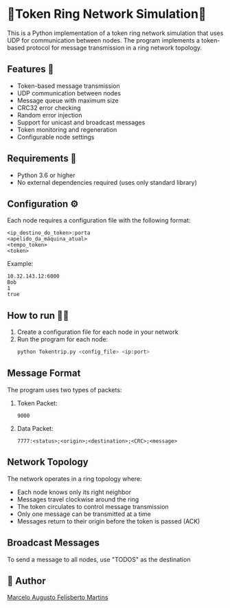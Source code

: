 # 💍Token Ring Network Simulation💍

This is a Python implementation of a token ring network simulation that uses UDP for communication between nodes. The program implements a token-based protocol for message transmission in a ring network topology.

## Features 🧾

- Token-based message transmission
- UDP communication between nodes
- Message queue with maximum size
- CRC32 error checking
- Random error injection
- Support for unicast and broadcast messages
- Token monitoring and regeneration
- Configurable node settings

## Requirements 📕

- Python 3.6 or higher
- No external dependencies required (uses only standard library)

## Configuration ⚙

Each node requires a configuration file with the following format:

```
<ip_destino_do_token>:porta
<apelido_da_máquina_atual>
<tempo_token>
<token>
```

Example:
```
10.32.143.12:6000
Bob
1
true
```

## How to run 🤔💭

1. Create a configuration file for each node in your network
2. Run the program for each node:
   ```bash
   python Tokentrip.py <config_file> <ip:port>
   ```

## Message Format

The program uses two types of packets:

1. Token Packet:
   ```
   9000
   ```

2. Data Packet:
   ```
   7777:<status>;<origin>;<destination>;<CRC>;<message>
   ```
   
## Network Topology

The network operates in a ring topology where:
- Each node knows only its right neighbor
- Messages travel clockwise around the ring
- The token circulates to control message transmission
- Only one message can be transmitted at a time
- Messages return to their origin before the token is passed (ACK)

## Broadcast Messages
To send a message to all nodes, use "TODOS" as the destination

## 🤝 Author
[Marcelo Augusto Felisberto Martins](https://github.com/MFelisberto)
